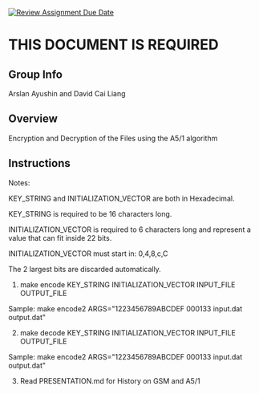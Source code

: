 [![Review Assignment Due Date](https://classroom.github.com/assets/deadline-readme-button-24ddc0f5d75046c5622901739e7c5dd533143b0c8e959d652212380cedb1ea36.svg)](https://classroom.github.com/a/ecp4su41)
# THIS DOCUMENT IS REQUIRED
## Group Info
Arslan Ayushin and David Cai Liang
## Overview
Encryption and Decryption of the Files using the A5/1 algorithm
## Instructions

Notes:

KEY_STRING and INITIALIZATION_VECTOR are both in Hexadecimal.

KEY_STRING is required to be 16 characters long.

INITIALIZATION_VECTOR is required to 6 characters long and represent a value that can fit inside 22 bits.

INITIALIZATION_VECTOR must start in: 0,4,8,c,C

The 2 largest bits are discarded automatically.

1) make encode KEY_STRING INITIALIZATION_VECTOR INPUT_FILE OUTPUT_FILE

Sample: make encode2 ARGS="1223456789ABCDEF 000133 input.dat output.dat"

2) make decode KEY_STRING INITIALIZATION_VECTOR INPUT_FILE OUTPUT_FILE

Sample: make encode2 ARGS="1223456789ABCDEF 000133 input.dat output.dat"

3) Read PRESENTATION.md for History on GSM and A5/1
